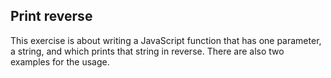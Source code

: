 ## Print reverse
This exercise is about writing a JavaScript function that has one parameter, a string, and which prints that string in reverse.
There are also two examples for the usage.
